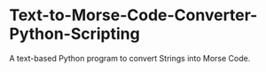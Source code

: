 # Text-to-Morse-Code-Converter-Python-Scripting
A text-based Python program to convert Strings into Morse Code.
